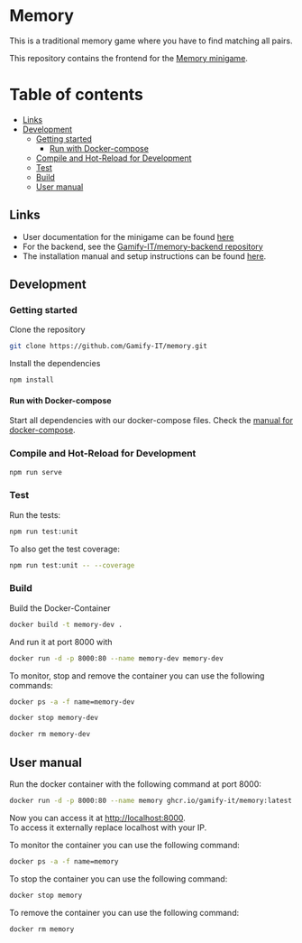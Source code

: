 # Memory

This is a traditional memory game where you have to find matching all pairs.

This repository contains the frontend for the [Memory minigame](https://gamifyit-docs.readthedocs.io/en/latest/user-manuals/minigames/memory.html).

# Table of contents

<!-- TOC -->
* [Links](#links)
* [Development](#development)
  * [Getting started](#getting-started)
    * [Run with Docker-compose](#run-with-docker-compose)
  * [Compile and Hot-Reload for Development](#compile-and-hot-reload-for-development)
  * [Test](#test)
  * [Build](#build)
  * [User manual](#user-manual)
<!-- TOC -->

## Links
- User documentation for the minigame can be found [here](https://gamifyit-docs.readthedocs.io/en/latest/user-manuals/minigames/memory.html)
- For the backend, see the [Gamify-IT/memory-backend repository](https://github.com/Gamify-IT/memory-backend)
- The installation manual and setup instructions can be found [here](https://gamifyit-docs.readthedocs.io/en/latest/install-manuals/index.html).

## Development

### Getting started

Clone the repository  
```sh
git clone https://github.com/Gamify-IT/memory.git
```

Install the dependencies  
```sh
npm install
```

#### Run with Docker-compose

Start all dependencies with our docker-compose files.
Check the [manual for docker-compose](https://github.com/Gamify-IT/docs/blob/main/dev-manuals/languages/docker/docker-compose.md).

### Compile and Hot-Reload for Development

```sh
npm run serve
```

### Test

Run the tests:
```sh
npm run test:unit
```

To also get the test coverage:
```sh
npm run test:unit -- --coverage
```

### Build

Build the Docker-Container
```sh
docker build -t memory-dev .
```
And run it at port 8000 with
```sh
docker run -d -p 8000:80 --name memory-dev memory-dev
```

To monitor, stop and remove the container you can use the following commands:
```sh
docker ps -a -f name=memory-dev
```
```sh
docker stop memory-dev
```
```sh
docker rm memory-dev
```

## User manual

Run the docker container with the following command at port 8000:
```sh
docker run -d -p 8000:80 --name memory ghcr.io/gamify-it/memory:latest
```
Now you can access it at [http://localhost:8000](http://localhost:8000).  
To access it externally replace localhost with your IP.  

To monitor the container you can use the following command:
```sh
docker ps -a -f name=memory
```
To stop the container you can use the following command:
```sh
docker stop memory
```
To remove the container you can use the following command:
```sh
docker rm memory
```
